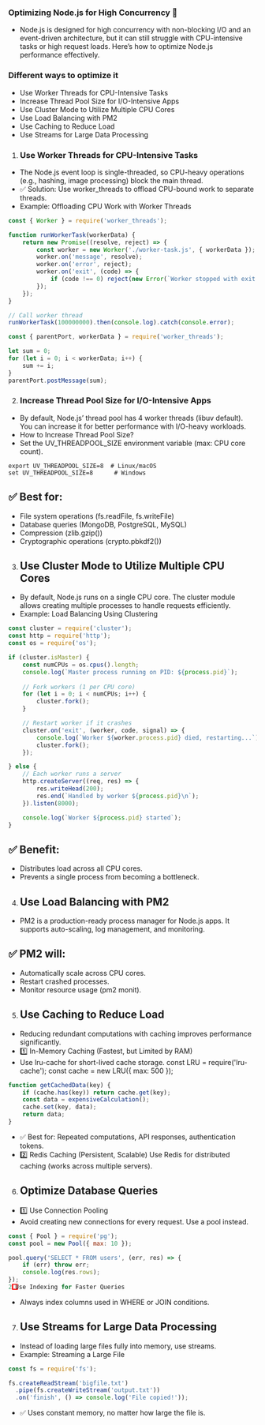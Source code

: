 ### Optimizing Node.js for High Concurrency 🚀
- Node.js is designed for high concurrency with non-blocking I/O and an event-driven architecture, but it can still struggle with CPU-intensive tasks or high request loads. Here’s how to optimize Node.js performance effectively.

### Different ways to optimize it
- Use Worker Threads for CPU-Intensive Tasks
- Increase Thread Pool Size for I/O-Intensive Apps
- Use Cluster Mode to Utilize Multiple CPU Cores
- Use Load Balancing with PM2
- Use Caching to Reduce Load
- Use Streams for Large Data Processing


1. ### Use Worker Threads for CPU-Intensive Tasks
- The Node.js event loop is single-threaded, so CPU-heavy operations (e.g., hashing, image processing) block the main thread.
- ✅ Solution: Use worker_threads to offload CPU-bound work to separate threads.
- Example: Offloading CPU Work with Worker Threads

```js
const { Worker } = require('worker_threads');

function runWorkerTask(workerData) {
    return new Promise((resolve, reject) => {
        const worker = new Worker('./worker-task.js', { workerData });
        worker.on('message', resolve);
        worker.on('error', reject);
        worker.on('exit', (code) => {
            if (code !== 0) reject(new Error(`Worker stopped with exit code ${code}`));
        });
    });
}

// Call worker thread
runWorkerTask(100000000).then(console.log).catch(console.error);
```
```js
const { parentPort, workerData } = require('worker_threads');

let sum = 0;
for (let i = 0; i < workerData; i++) {
    sum += i;
}
parentPort.postMessage(sum);

```
2. ### Increase Thread Pool Size for I/O-Intensive Apps
- By default, Node.js’ thread pool has 4 worker threads (libuv default). You can increase it for better performance with I/O-heavy workloads.
- How to Increase Thread Pool Size?
- Set the UV_THREADPOOL_SIZE environment variable (max: CPU core count).
```
export UV_THREADPOOL_SIZE=8  # Linux/macOS
set UV_THREADPOOL_SIZE=8      # Windows

```
## ✅ Best for:
- File system operations (fs.readFile, fs.writeFile)
- Database queries (MongoDB, PostgreSQL, MySQL)
- Compression (zlib.gzip())
- Cryptographic operations (crypto.pbkdf2())

3. ## Use Cluster Mode to Utilize Multiple CPU Cores
- By default, Node.js runs on a single CPU core. The cluster module allows creating multiple processes to handle requests efficiently.
- Example: Load Balancing Using Clustering
```js
const cluster = require('cluster');
const http = require('http');
const os = require('os');

if (cluster.isMaster) {
    const numCPUs = os.cpus().length;
    console.log(`Master process running on PID: ${process.pid}`);
    
    // Fork workers (1 per CPU core)
    for (let i = 0; i < numCPUs; i++) {
        cluster.fork();
    }

    // Restart worker if it crashes
    cluster.on('exit', (worker, code, signal) => {
        console.log(`Worker ${worker.process.pid} died, restarting...`);
        cluster.fork();
    });

} else {
    // Each worker runs a server
    http.createServer((req, res) => {
        res.writeHead(200);
        res.end(`Handled by worker ${process.pid}\n`);
    }).listen(8000);

    console.log(`Worker ${process.pid} started`);
}
```
## ✅ Benefit:
- Distributes load across all CPU cores.
- Prevents a single process from becoming a bottleneck.


4. ## Use Load Balancing with PM2
- PM2 is a production-ready process manager for Node.js apps. It supports auto-scaling, log management, and monitoring.
## ✅ PM2 will:
- Automatically scale across CPU cores.
- Restart crashed processes.
- Monitor resource usage (pm2 monit).

5. ## Use Caching to Reduce Load
- Reducing redundant computations with caching improves performance significantly.
- 1️⃣ In-Memory Caching (Fastest, but Limited by RAM)
- Use lru-cache for short-lived cache storage.
const LRU = require('lru-cache');
const cache = new LRU({ max: 500 });
```js
function getCachedData(key) {
    if (cache.has(key)) return cache.get(key);
    const data = expensiveCalculation();
    cache.set(key, data);
    return data;
}
```
- ✅ Best for: Repeated computations, API responses, authentication tokens.
- 2️⃣ Redis Caching (Persistent, Scalable)
Use Redis for distributed caching (works across multiple servers).

6. ## Optimize Database Queries
- 1️⃣ Use Connection Pooling
- Avoid creating new connections for every request. Use a pool instead.
```js
const { Pool } = require('pg');
const pool = new Pool({ max: 10 });

pool.query('SELECT * FROM users', (err, res) => {
    if (err) throw err;
    console.log(res.rows);
});
2️⃣ Use Indexing for Faster Queries
```
- Always index columns used in WHERE or JOIN conditions.

7. ## Use Streams for Large Data Processing
- Instead of loading large files fully into memory, use streams.
- Example: Streaming a Large File

```js
const fs = require('fs');

fs.createReadStream('bigfile.txt')
  .pipe(fs.createWriteStream('output.txt'))
  .on('finish', () => console.log('File copied!'));
```
- ✅ Uses constant memory, no matter how large the file is.

